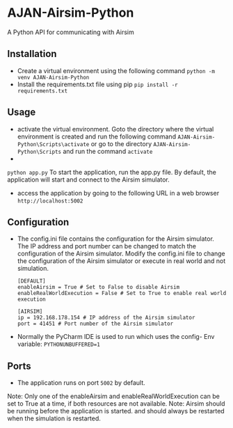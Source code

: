 # AJAN-Airsim-Python
A Python API for communicating with Airsim

## Installation
- Create a virtual environment using the following command
```python -m venv AJAN-Airsim-Python```
- Install the requirements.txt file using pip
```pip install -r requirements.txt```

## Usage
- activate the virtual environment. Goto the directory where the virtual environment is created and run the following command
```AJAN-Airsim-Python\Scripts\activate``` or go to the directory ```AJAN-Airsim-Python\Scripts``` and run the command ```activate```
- 
```python app.py```
To start the application, run the app.py file. By default, the application will start and connect to the Airsim simulator.
- access the application by going to the following URL in a web browser
```http://localhost:5002```
## Configuration
- The config.ini file contains the configuration for the Airsim simulator. The IP address and port number can be changed to match the configuration of the Airsim simulator.
Modify the config.ini file to change the configuration of the Airsim simulator or execute in real world and not simulation.

    ```
    [DEFAULT]
    enableAirsim = True # Set to False to disable Airsim
    enableRealWorldExecution = False # Set to True to enable real world execution
    
    [AIRSIM]
    ip = 192.168.178.154 # IP address of the Airsim simulator
    port = 41451 # Port number of the Airsim simulator
    ```
- Normally the PyCharm IDE is used to run which uses the config- Env variable: `PYTHONUNBUFFERED=1`

## Ports
- The application runs on port `5002` by default.

Note: Only one of the enableAirsim and enableRealWorldExecution can be set to True at a time, if both resources are not available.
Note: Airsim should be running before the application is started. and should always be restarted when the simulation is restarted.

